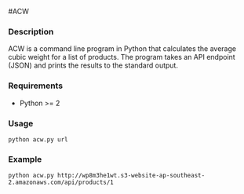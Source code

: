
#ACW

### Description

ACW is a command line program in Python that calculates the average cubic weight for a list of products.
The program takes an API endpoint (JSON) and prints the results to the standard output.

### Requirements

- Python >= 2
 
### Usage

```
python acw.py url
```

### Example

```
python acw.py http://wp8m3he1wt.s3-website-ap-southeast-2.amazonaws.com/api/products/1
```


